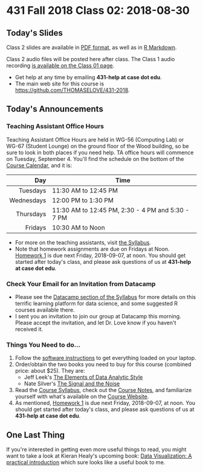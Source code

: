 # 431 Fall 2018 Class 02: 2018-08-30

## Today's Slides

Class 2 slides are available in [PDF format](https://github.com/THOMASELOVE/431-2018/blob/master/slides/class02/431_class-02-slides_2018.pdf), as well as in [R Markdown](https://raw.githubusercontent.com/THOMASELOVE/431-2018/master/slides/class02/431_class-02-slides_2018.Rmd).

Class 2 audio files will be posted here after class. The Class 1 audio recording [is available on the Class 01 page](https://github.com/THOMASELOVE/431-2018/tree/master/slides/class01).

- Get help at any time by emailing **431-help at case dot edu**. 
- The main web site for this course is https://github.com/THOMASELOVE/431-2018.

## Today's Announcements

### Teaching Assistant Office Hours

Teaching Assistant Office Hours are held in WG-56 (Computing Lab) or WG-67 (Student Lounge) on the ground floor of the Wood building, so be sure to look in both places if you need help. TA office hours will commence on Tuesday, September 4. You'll find the schedule on the bottom of the [Course Calendar](https://github.com/THOMASELOVE/431-2018/blob/master/calendar.md), and it is:

Day | Time 
-------------: | --------------------
Tuesdays | 11:30 AM to 12:45 PM
Wednesdays | 12:00 PM to 1:30 PM
Thursdays | 11:30 AM to 12:45 PM, 2:30 - 4 PM and 5:30 - 7 PM
Fridays | 10:30 AM to Noon

- For more on the teaching assistants, visit [the Syllabus](https://thomaselove.github.io/2018-431-syllabus/teaching-assistants.html#office-hours-for-tas).
- Note that homework assignments are due on Fridays at Noon. [Homework 1](https://github.com/THOMASELOVE/431-2018/tree/master/homework/Homework1) is due next Friday, 2018-09-07, at noon. You should get started after today's class, and please ask questions of us at **431-help at case dot edu**.

### Check Your Email for an Invitation from Datacamp

- Please see the [Datacamp section of the Syllabus](https://thomaselove.github.io/2018-431-syllabus/datacamp.html) for more details on this terrific learning platform for data science, and some suggested R courses available there. 
- I sent you an invitation to join our group at Datacamp this morning. Please accept the invitation, and let Dr. Love know if you haven't received it.

### Things You Need to do...

1. Follow the [software instructions](https://github.com/THOMASELOVE/431-2018/tree/master/software) to get everything loaded on your laptop.
2. Order/obtain the two books you need to buy for this course (combined price: about $25). They are:
    - Jeff Leek's [The Elements of Data Analytic Style](https://leanpub.com/datastyle)
    - Nate Silver's [The Signal and the Noise](http://goo.gl/lS9LQ2)
3. Read the [Course Syllabus](https://thomaselove.github.io/2018-431-syllabus/), check out the [Course Notes](https://thomaselove.github.io/2018-431-book/), and familiarize yourself with what's available on the [Course Website](https://github.com/THOMASELOVE/431-2018).
4. As mentioned, [Homework 1](https://github.com/THOMASELOVE/431-2018/tree/master/homework/Homework1) is due next Friday, 2018-09-07, at noon. You should get started after today's class, and please ask questions of us at **431-help at case dot edu**.

## One Last Thing

If you're interested in getting even more useful things to read, you might want to take a look at Kieran Healy's upcoming book: [Data Visualization: A practical introduction](http://socviz.co/) which sure looks like a useful book to me.
